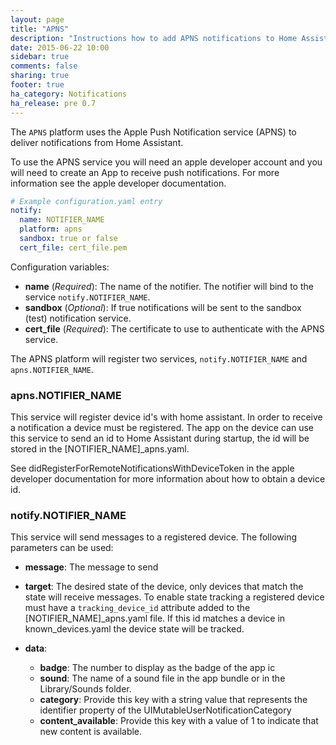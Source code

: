 ```yaml
---
layout: page
title: "APNS"
description: "Instructions how to add APNS notifications to Home Assistant."
date: 2015-06-22 10:00
sidebar: true
comments: false
sharing: true
footer: true
ha_category: Notifications
ha_release: pre 0.7
---
```



The `APNS` platform uses the Apple Push Notification service (APNS) to deliver notifications from Home Assistant.

To use the APNS service you will need an apple developer account
and you will need to create an App to receive push notifications.
For more information see the apple developer documentation.

```yaml
# Example configuration.yaml entry
notify:
  name: NOTIFIER_NAME
  platform: apns
  sandbox: true or false
  cert_file: cert_file.pem
```

Configuration variables:

- **name** (*Required*): The name of the notifier. The notifier will bind to the service `notify.NOTIFIER_NAME`.
- **sandbox** (*Optional*): If true notifications will be sent to the sandbox (test) notification service.
- **cert_file** (*Required*): The certificate to use to authenticate with the APNS service.

 The APNS platform will register two services, `notify.NOTIFIER_NAME` and `apns.NOTIFIER_NAME`.

### apns.NOTIFIER_NAME

This service will register device id's with home assistant. In order to receive a notification a device must be registered. The app on the device can use this service to send an id to Home Assistant during startup, the id will be stored in the [NOTIFIER_NAME]_apns.yaml.

See didRegisterForRemoteNotificationsWithDeviceToken in the apple developer documentation for more information about how to obtain a device id.

### notify.NOTIFIER_NAME

This service will send messages to a registered device. The following parameters can be used:

- **message**: The message to send

- **target**: The desired state of the device, only devices that match the state will receive messages. To enable state tracking a registered device must have a `tracking_device_id` attribute added to the [NOTIFIER_NAME]_apns.yaml file. If this id matches a device in known_devices.yaml the device state will be tracked.

- **data**:
	* **badge**: The number to display as the badge of the app ic
	* **sound**: The name of a sound file in the app bundle or in the Library/Sounds folder.
	* **category**: Provide this key with a string value that represents the identifier property of the UIMutableUserNotificationCategory
	* **content_available**: Provide this key with a value of 1 to indicate that new content is available.
